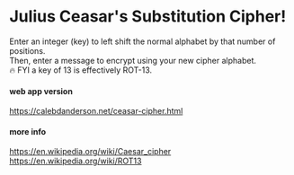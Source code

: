 # Julius Ceasar's Substitution Cipher!
Enter an integer (key) to left shift the normal alphabet by that number of positions.  
Then, enter a message to encrypt using your new cipher alphabet.  
🔥 FYI a key of 13 is effectively ROT-13.  
#### web app version
https://calebdanderson.net/ceasar-cipher.html
#### more info
https://en.wikipedia.org/wiki/Caesar_cipher  
https://en.wikipedia.org/wiki/ROT13
